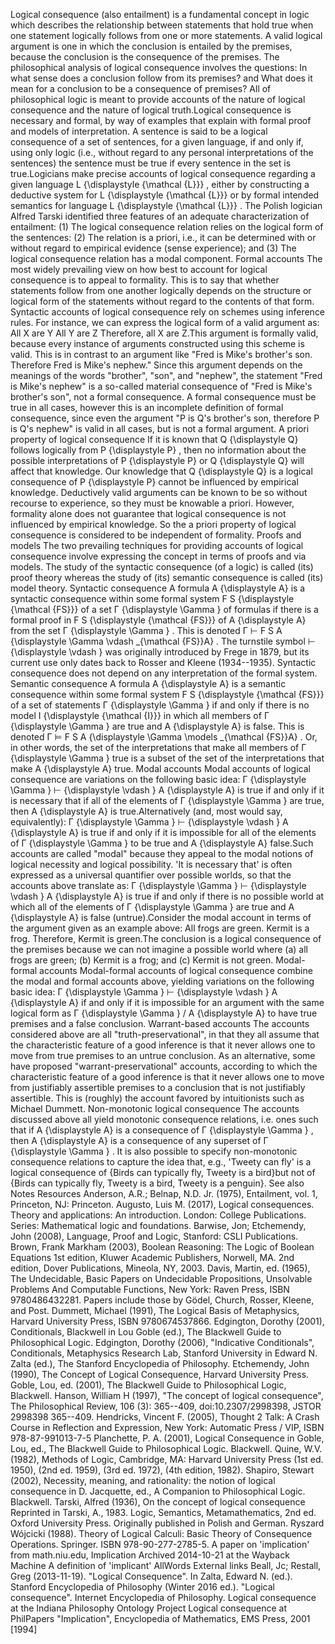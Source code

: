 Logical consequence (also entailment) is a fundamental concept in logic
which describes the relationship between statements that hold true when
one statement logically follows from one or more statements. A valid
logical argument is one in which the conclusion is entailed by the
premises, because the conclusion is the consequence of the premises. The
philosophical analysis of logical consequence involves the questions: In
what sense does a conclusion follow from its premises? and What does it
mean for a conclusion to be a consequence of premises? All of
philosophical logic is meant to provide accounts of the nature of
logical consequence and the nature of logical truth.Logical consequence
is necessary and formal, by way of examples that explain with formal
proof and models of interpretation. A sentence is said to be a logical
consequence of a set of sentences, for a given language, if and only if,
using only logic (i.e., without regard to any personal interpretations
of the sentences) the sentence must be true if every sentence in the set
is true.Logicians make precise accounts of logical consequence regarding
a given language L {\\displaystyle {\\mathcal {L}}} , either by
constructing a deductive system for L {\\displaystyle {\\mathcal {L}}}
or by formal intended semantics for language L {\\displaystyle
{\\mathcal {L}}} . The Polish logician Alfred Tarski identified three
features of an adequate characterization of entailment: (1) The logical
consequence relation relies on the logical form of the sentences: (2)
The relation is a priori, i.e., it can be determined with or without
regard to empirical evidence (sense experience); and (3) The logical
consequence relation has a modal component. Formal accounts The most
widely prevailing view on how best to account for logical consequence is
to appeal to formality. This is to say that whether statements follow
from one another logically depends on the structure or logical form of
the statements without regard to the contents of that form. Syntactic
accounts of logical consequence rely on schemes using inference rules.
For instance, we can express the logical form of a valid argument as:
All X are Y All Y are Z Therefore, all X are Z.This argument is formally
valid, because every instance of arguments constructed using this scheme
is valid. This is in contrast to an argument like \"Fred is Mike\'s
brother\'s son. Therefore Fred is Mike\'s nephew.\" Since this argument
depends on the meanings of the words \"brother\", \"son\", and
\"nephew\", the statement \"Fred is Mike\'s nephew\" is a so-called
material consequence of \"Fred is Mike\'s brother\'s son\", not a formal
consequence. A formal consequence must be true in all cases, however
this is an incomplete definition of formal consequence, since even the
argument \"P is Q\'s brother\'s son, therefore P is Q\'s nephew\" is
valid in all cases, but is not a formal argument. A priori property of
logical consequence If it is known that Q {\\displaystyle Q} follows
logically from P {\\displaystyle P} , then no information about the
possible interpretations of P {\\displaystyle P} or Q {\\displaystyle Q}
will affect that knowledge. Our knowledge that Q {\\displaystyle Q} is a
logical consequence of P {\\displaystyle P} cannot be influenced by
empirical knowledge. Deductively valid arguments can be known to be so
without recourse to experience, so they must be knowable a priori.
However, formality alone does not guarantee that logical consequence is
not influenced by empirical knowledge. So the a priori property of
logical consequence is considered to be independent of formality. Proofs
and models The two prevailing techniques for providing accounts of
logical consequence involve expressing the concept in terms of proofs
and via models. The study of the syntactic consequence (of a logic) is
called (its) proof theory whereas the study of (its) semantic
consequence is called (its) model theory. Syntactic consequence A
formula A {\\displaystyle A} is a syntactic consequence within some
formal system F S {\\displaystyle {\\mathcal {FS}}} of a set Γ
{\\displaystyle \\Gamma } of formulas if there is a formal proof in F S
{\\displaystyle {\\mathcal {FS}}} of A {\\displaystyle A} from the set Γ
{\\displaystyle \\Gamma } . This is denoted Γ ⊢ F S A {\\displaystyle
\\Gamma \\vdash \_{\\mathcal {FS}}A} . The turnstile symbol ⊢
{\\displaystyle \\vdash } was originally introduced by Frege in 1879,
but its current use only dates back to Rosser and Kleene (1934\--1935).
Syntactic consequence does not depend on any interpretation of the
formal system. Semantic consequence A formula A {\\displaystyle A} is a
semantic consequence within some formal system F S {\\displaystyle
{\\mathcal {FS}}} of a set of statements Γ {\\displaystyle \\Gamma } if
and only if there is no model I {\\displaystyle {\\mathcal {I}}} in
which all members of Γ {\\displaystyle \\Gamma } are true and A
{\\displaystyle A} is false. This is denoted Γ ⊨ F S A {\\displaystyle
\\Gamma \\models \_{\\mathcal {FS}}A} . Or, in other words, the set of
the interpretations that make all members of Γ {\\displaystyle \\Gamma }
true is a subset of the set of the interpretations that make A
{\\displaystyle A} true. Modal accounts Modal accounts of logical
consequence are variations on the following basic idea: Γ
{\\displaystyle \\Gamma } ⊢ {\\displaystyle \\vdash } A {\\displaystyle
A} is true if and only if it is necessary that if all of the elements of
Γ {\\displaystyle \\Gamma } are true, then A {\\displaystyle A} is
true.Alternatively (and, most would say, equivalently): Γ
{\\displaystyle \\Gamma } ⊢ {\\displaystyle \\vdash } A {\\displaystyle
A} is true if and only if it is impossible for all of the elements of Γ
{\\displaystyle \\Gamma } to be true and A {\\displaystyle A} false.Such
accounts are called \"modal\" because they appeal to the modal notions
of logical necessity and logical possibility. \'It is necessary that\'
is often expressed as a universal quantifier over possible worlds, so
that the accounts above translate as: Γ {\\displaystyle \\Gamma } ⊢
{\\displaystyle \\vdash } A {\\displaystyle A} is true if and only if
there is no possible world at which all of the elements of Γ
{\\displaystyle \\Gamma } are true and A {\\displaystyle A} is false
(untrue).Consider the modal account in terms of the argument given as an
example above: All frogs are green. Kermit is a frog. Therefore, Kermit
is green.The conclusion is a logical consequence of the premises because
we can not imagine a possible world where (a) all frogs are green; (b)
Kermit is a frog; and (c) Kermit is not green. Modal-formal accounts
Modal-formal accounts of logical consequence combine the modal and
formal accounts above, yielding variations on the following basic idea:
Γ {\\displaystyle \\Gamma } ⊢ {\\displaystyle \\vdash } A
{\\displaystyle A} if and only if it is impossible for an argument with
the same logical form as Γ {\\displaystyle \\Gamma } / A {\\displaystyle
A} to have true premises and a false conclusion. Warrant-based accounts
The accounts considered above are all \"truth-preservational\", in that
they all assume that the characteristic feature of a good inference is
that it never allows one to move from true premises to an untrue
conclusion. As an alternative, some have proposed
\"warrant-preservational\" accounts, according to which the
characteristic feature of a good inference is that it never allows one
to move from justifiably assertible premises to a conclusion that is not
justifiably assertible. This is (roughly) the account favored by
intuitionists such as Michael Dummett. Non-monotonic logical consequence
The accounts discussed above all yield monotonic consequence relations,
i.e. ones such that if A {\\displaystyle A} is a consequence of Γ
{\\displaystyle \\Gamma } , then A {\\displaystyle A} is a consequence
of any superset of Γ {\\displaystyle \\Gamma } . It is also possible to
specify non-monotonic consequence relations to capture the idea that,
e.g., \'Tweety can fly\' is a logical consequence of {Birds can
typically fly, Tweety is a bird}but not of {Birds can typically fly,
Tweety is a bird, Tweety is a penguin}. See also Notes Resources
Anderson, A.R.; Belnap, N.D. Jr. (1975), Entailment, vol. 1, Princeton,
NJ: Princeton. Augusto, Luis M. (2017), Logical consequences. Theory and
applications: An introduction. London: College Publications. Series:
Mathematical logic and foundations. Barwise, Jon; Etchemendy, John
(2008), Language, Proof and Logic, Stanford: CSLI Publications. Brown,
Frank Markham (2003), Boolean Reasoning: The Logic of Boolean Equations
1st edition, Kluwer Academic Publishers, Norwell, MA. 2nd edition, Dover
Publications, Mineola, NY, 2003. Davis, Martin, ed. (1965), The
Undecidable, Basic Papers on Undecidable Propositions, Unsolvable
Problems And Computable Functions, New York: Raven Press, ISBN
9780486432281. Papers include those by Gödel, Church, Rosser, Kleene,
and Post. Dummett, Michael (1991), The Logical Basis of Metaphysics,
Harvard University Press, ISBN 9780674537866. Edgington, Dorothy (2001),
Conditionals, Blackwell in Lou Goble (ed.), The Blackwell Guide to
Philosophical Logic. Edgington, Dorothy (2006), \"Indicative
Conditionals\", Conditionals, Metaphysics Research Lab, Stanford
University in Edward N. Zalta (ed.), The Stanford Encyclopedia of
Philosophy. Etchemendy, John (1990), The Concept of Logical Consequence,
Harvard University Press. Goble, Lou, ed. (2001), The Blackwell Guide to
Philosophical Logic, Blackwell. Hanson, William H (1997), \"The concept
of logical consequence\", The Philosophical Review, 106 (3): 365--409,
doi:10.2307/2998398, JSTOR 2998398 365--409. Hendricks, Vincent F.
(2005), Thought 2 Talk: A Crash Course in Reflection and Expression, New
York: Automatic Press / VIP, ISBN 978-87-991013-7-5 Planchette, P. A.
(2001), Logical Consequence in Goble, Lou, ed., The Blackwell Guide to
Philosophical Logic. Blackwell. Quine, W.V. (1982), Methods of Logic,
Cambridge, MA: Harvard University Press (1st ed. 1950), (2nd ed. 1959),
(3rd ed. 1972), (4th edition, 1982). Shapiro, Stewart (2002), Necessity,
meaning, and rationality: the notion of logical consequence in D.
Jacquette, ed., A Companion to Philosophical Logic. Blackwell. Tarski,
Alfred (1936), On the concept of logical consequence Reprinted in
Tarski, A., 1983. Logic, Semantics, Metamathematics, 2nd ed. Oxford
University Press. Originally published in Polish and German. Ryszard
Wójcicki (1988). Theory of Logical Calculi: Basic Theory of Consequence
Operations. Springer. ISBN 978-90-277-2785-5. A paper on \'implication\'
from math.niu.edu, Implication Archived 2014-10-21 at the Wayback
Machine A definition of \'implicant\' AllWords External links Beall, Jc;
Restall, Greg (2013-11-19). \"Logical Consequence\". In Zalta, Edward N.
(ed.). Stanford Encyclopedia of Philosophy (Winter 2016 ed.). \"Logical
consequence\". Internet Encyclopedia of Philosophy. Logical consequence
at the Indiana Philosophy Ontology Project Logical consequence at
PhilPapers \"Implication\", Encyclopedia of Mathematics, EMS Press, 2001
\[1994\]
